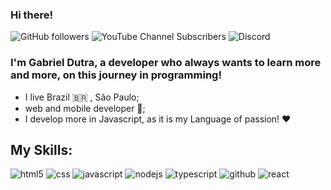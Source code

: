 ### Hi there!

![GitHub followers](https://img.shields.io/github/followers/DutraGames?logo=github&style=for-the-badge)
![YouTube Channel Subscribers](https://img.shields.io/youtube/channel/subscribers/UCqG93tOVd2TBhkdOu_Ng1oQ?logo=youtube&style=for-the-badge)
![Discord](https://img.shields.io/discord/805616272783835146?logo=discord&style=for-the-badge)

### I'm Gabriel Dutra, a developer who always wants to learn more and more, on this journey in programming!

* I live Brazil 🇧🇷 , São Paulo;
* web and mobile developer 📱;
* I develop more in Javascript, as it is my Language of passion! ❤️

## My Skills:

![html5](https://img.shields.io/badge/HTML5-E34F26?style=for-the-badge&logo=html5&logoColor=white)
![css](https://img.shields.io/badge/CSS3-1572B6?style=for-the-badge&logo=css3&logoColor=white)
![javascript](https://img.shields.io/badge/JavaScript-F7DF1E?style=for-the-badge&logo=javascript&logoColor=black)
![nodejs](https://img.shields.io/badge/Node.js-43853D?style=for-the-badge&logo=node.js&logoColor=whit)
![typescript](https://img.shields.io/badge/TypeScript-007ACC?style=for-the-badge&logo=typescript&logoColor=white)
![github](https://img.shields.io/badge/GitHub-100000?style=for-the-badge&logo=github&logoColor=white)
![react](https://img.shields.io/badge/React-20232A?style=for-the-badge&logo=react&logoColor=61DAFB)
